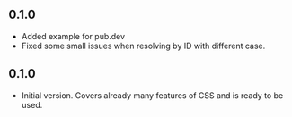 ## 0.1.0

* Added example for pub.dev
* Fixed some small issues when resolving by ID with different case.  

## 0.1.0

* Initial version. Covers already many features of CSS and is ready to be used.  

